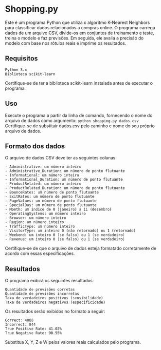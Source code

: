 # Shopping.py

Este é um programa Python que utiliza o algoritmo K-Nearest Neighbors para classificar dados relacionados a compras online. O programa carrega dados de um arquivo CSV, divide-os em conjuntos de treinamento e teste, treina o modelo e faz previsões. Em seguida, ele avalia a precisão do modelo com base nos rótulos reais e imprime os resultados.

## Requisitos

    Python 3.x
    Biblioteca scikit-learn

Certifique-se de ter a biblioteca scikit-learn instalada antes de executar o programa.

## Uso

Execute o programa a partir da linha de comando, fornecendo o nome do arquivo de dados como argumento:
    ```
    python shopping.py dados.csv
    ```
Certifique-se de substituir dados.csv pelo caminho e nome do seu próprio arquivo de dados.

## Formato dos dados

O arquivo de dados CSV deve ter as seguintes colunas:

    - Administrative: um número inteiro
    - Administrative_Duration: um número de ponto flutuante
    - Informational: um número inteiro
    - Informational_Duration: um número de ponto flutuante
    - ProductRelated: um número inteiro
    - ProductRelated_Duration: um número de ponto flutuante
    - BounceRates: um número de ponto flutuante
    - ExitRates: um número de ponto flutuante
    - PageValues: um número de ponto flutuante
    - SpecialDay: um número de ponto flutuante
    - Month: um índice de 0 (janeiro) a 11 (dezembro)
    - OperatingSystems: um número inteiro
    - Browser: um número inteiro
    - Region: um número inteiro
    - TrafficType: um número inteiro
    - VisitorType: um inteiro 0 (não retornado) ou 1 (retornado)
    - Weekend: um inteiro 0 (se falso) ou 1 (se verdadeiro)
    - Revenue: um inteiro 0 (se falso) ou 1 (se verdadeiro)

Certifique-se de que o arquivo de dados esteja formatado corretamente de acordo com essas especificações.

## Resultados

O programa exibirá os seguintes resultados:

    Quantidade de previsões corretas
    Quantidade de previsões incorretas
    Taxa de verdadeiros positivos (sensibilidade)
    Taxa de verdadeiros negativos (especificidade)

Os resultados serão exibidos no formato a seguir:

    Correct: 4088
    Incorrect: 844
    True Positive Rate: 41.02%
    True Negative Rate: 90.55%

Substitua X, Y, Z e W pelos valores reais calculados pelo programa.